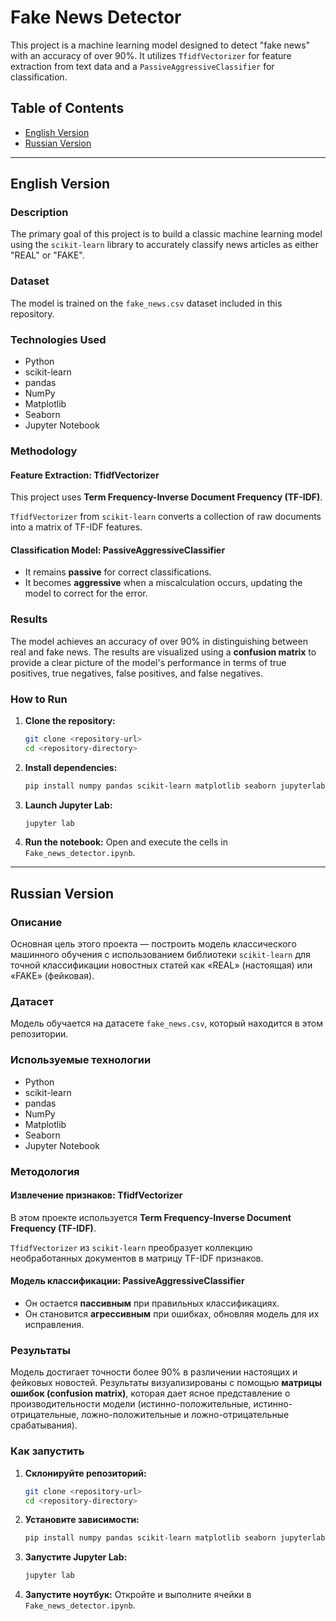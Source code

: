 # Fake News Detector

This project is a machine learning model designed to detect "fake news" with an accuracy of over 90%. It utilizes `TfidfVectorizer` for feature extraction from text data and a `PassiveAggressiveClassifier` for classification.

## Table of Contents
- [English Version](#english-version)
- [Russian Version](#russian-version)

---

## English Version

### Description
The primary goal of this project is to build a classic machine learning model using the `scikit-learn` library to accurately classify news articles as either "REAL" or "FAKE".

### Dataset
The model is trained on the `fake_news.csv` dataset included in this repository.

### Technologies Used
- Python
- scikit-learn
- pandas
- NumPy
- Matplotlib
- Seaborn
- Jupyter Notebook

### Methodology

#### Feature Extraction: TfidfVectorizer
This project uses **Term Frequency-Inverse Document Frequency (TF-IDF)**.

`TfidfVectorizer` from `scikit-learn` converts a collection of raw documents into a matrix of TF-IDF features.

#### Classification Model: PassiveAggressiveClassifier

- It remains **passive** for correct classifications.
- It becomes **aggressive** when a miscalculation occurs, updating the model to correct for the error.

### Results
The model achieves an accuracy of over 90% in distinguishing between real and fake news. The results are visualized using a **confusion matrix** to provide a clear picture of the model's performance in terms of true positives, true negatives, false positives, and false negatives.

### How to Run
1.  **Clone the repository:**
    ```bash
    git clone <repository-url>
    cd <repository-directory>
    ```
2.  **Install dependencies:**
    ```bash
    pip install numpy pandas scikit-learn matplotlib seaborn jupyterlab
    ```
3.  **Launch Jupyter Lab:**
    ```bash
    jupyter lab
    ```
4.  **Run the notebook:**
    Open and execute the cells in `Fake_news_detector.ipynb`.

---

## Russian Version

### Описание
Основная цель этого проекта — построить модель классического машинного обучения с использованием библиотеки `scikit-learn` для точной классификации новостных статей как «REAL» (настоящая) или «FAKE» (фейковая).

### Датасет
Модель обучается на датасете `fake_news.csv`, который находится в этом репозитории.

### Используемые технологии
- Python
- scikit-learn
- pandas
- NumPy
- Matplotlib
- Seaborn
- Jupyter Notebook

### Методология

#### Извлечение признаков: TfidfVectorizer
В этом проекте используется **Term Frequency-Inverse Document Frequency (TF-IDF)**.

`TfidfVectorizer` из `scikit-learn` преобразует коллекцию необработанных документов в матрицу TF-IDF признаков.

#### Модель классификации: PassiveAggressiveClassifier

- Он остается **пассивным** при правильных классификациях.
- Он становится **агрессивным** при ошибках, обновляя модель для их исправления.

### Результаты
Модель достигает точности более 90% в различении настоящих и фейковых новостей. Результаты визуализированы с помощью **матрицы ошибок (confusion matrix)**, которая дает ясное представление о производительности модели (истинно-положительные, истинно-отрицательные, ложно-положительные и ложно-отрицательные срабатывания).

### Как запустить
1.  **Склонируйте репозиторий:**
    ```bash
    git clone <repository-url>
    cd <repository-directory>
    ```
2.  **Установите зависимости:**
    ```bash
    pip install numpy pandas scikit-learn matplotlib seaborn jupyterlab
    ```
3.  **Запустите Jupyter Lab:**
    ```bash
    jupyter lab
    ```
4.  **Запустите ноутбук:**
    Откройте и выполните ячейки в `Fake_news_detector.ipynb`.
